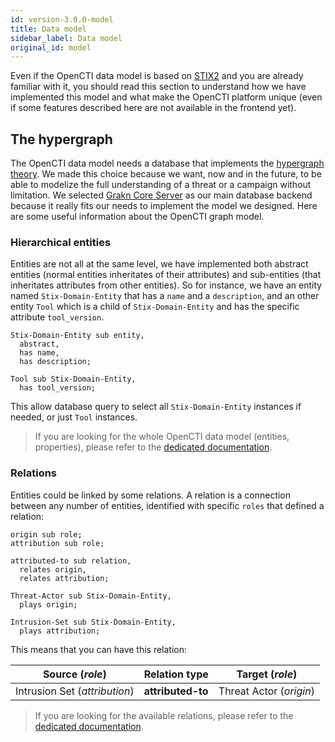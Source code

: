 ```yaml
---
id: version-3.0.0-model
title: Data model
sidebar_label: Data model
original_id: model
---
```


Even if the OpenCTI data model is based on [STIX2](https://oasis-open.github.io/cti-documentation/stix/intro) and you are already familiar with it, you should read this section to understand how we have implemented this model and what make the OpenCTI platform unique (even if some features described here are not available in the frontend yet).

## The hypergraph

The OpenCTI data model needs a database that implements the [hypergraph theory](https://en.wikipedia.org/wiki/Hypergraph). We made this choice because we want, now and in the future, to be able to modelize the full understanding of a threat or a campaign without limitation. We selected [Grakn Core Server](http://grakn.ai) as our main database backend because it really fits our needs to implement the model we designed. Here are some useful information about the OpenCTI graph model.

### Hierarchical entities

Entities are not all at the same level, we have implemented both abstract entities (normal entities inheritates of their attributes) and sub-entities (that inheritates attributes from other entities). So for instance, we have an entity named `Stix-Domain-Entity` that has a `name` and a `description`, and an other entity `Tool` which is a child of `Stix-Domain-Entity` and has the specific attribute `tool_version`.

```
Stix-Domain-Entity sub entity,
  abstract,
  has name,
  has description;
```

```
Tool sub Stix-Domain-Entity,
  has tool_version;
```

This allow database query to select all `Stix-Domain-Entity` instances if needed, or just `Tool` instances.

> If you are looking for the whole OpenCTI data model (entities, properties), please refer to the [dedicated documentation](../reference/entities).

### Relations

Entities could be linked by some relations. A relation is a connection between any number of entities, identified with specific `roles` that defined a relation:

```
origin sub role;
attribution sub role;

attributed-to sub relation,
  relates origin,
  relates attribution;

Threat-Actor sub Stix-Domain-Entity,
  plays origin;

Intrusion-Set sub Stix-Domain-Entity,
  plays attribution;
```

This means that you can have this relation:

| Source (*role*)                 | Relation type        | Target (*role*)                       |
| ------------------------------- | -------------------- | ------------------------------------- |
| Intrusion Set (*attribution*)   | **attributed-to**    | Threat Actor (*origin*)               |

> If you are looking for the available relations, please refer to the [dedicated documentation](../reference/relations).